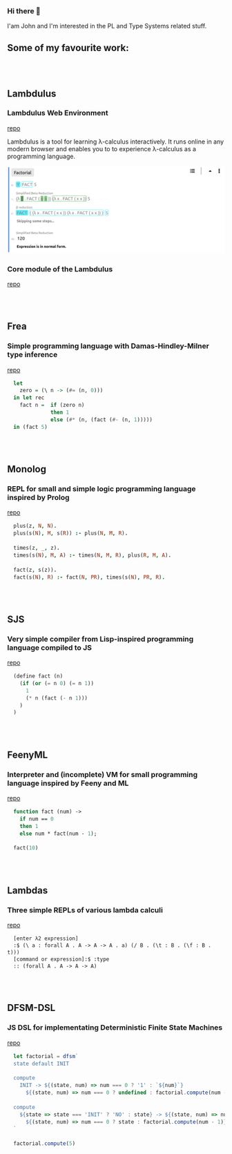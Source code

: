 ### Hi there 👋

I'am John and I'm interested in the PL and Type Systems related stuff.

## Some of my favourite work:

<br></br>

## Lambdulus

### Lambdulus Web Environment

[repo](https://github.com/lambdulus/frontend)

Lambdulus is a tool for learning λ-calculus interactively. It runs online in any modern browser and enables you to to experience λ-calculus as a programming language.

![Screenshot of the part of the Lambdulus web interface](./imgs/lambdulus-frontend-fact.png)


### Core module of the Lambdulus

[repo](https://github.com/lambdulus/core) 

<br/><br/>

## Frea

### Simple programming language with Damas-Hindley-Milner type inference

[repo](https://github.com/Taskkill/frea)

```haskell
  let
    zero = (\ n -> (#= (n, 0)))
  in let rec
    fact n =  if (zero n)
              then 1
              else (#* (n, (fact (#- (n, 1)))))
  in (fact 5)
```

<br/><br/>

## Monolog

### REPL for small and simple logic programming language inspired by Prolog

[repo](https://github.com/Taskkill/monolog)

```prolog
  plus(z, N, N).
  plus(s(N), M, s(R)) :- plus(N, M, R).
  
  times(z, _, z).
  times(s(N), M, A) :- times(N, M, R), plus(R, M, A).
  
  fact(z, s(z)).
  fact(s(N), R) :- fact(N, PR), times(s(N), PR, R).
```

<br/><br/>

## SJS

### Very simple compiler from Lisp-inspired programming language compiled to JS

[repo](https://github.com/Taskkill/sjs)

```lisp
  (define fact (n)
    (if (or (= n 0) (= n 1))
      1
      (* n (fact (- n 1)))
    )
  )
```

<br/><br/>

## FeenyML

### Interpreter and (incomplete) VM for small programming language inspired by Feeny and ML

[repo](https://github.com/Taskkill/FeenyML)

```ml
  function fact (num) ->
    if num == 0
    then 1
    else num * fact(num - 1);

  fact(10)
```

<br/><br/>


## Lambdas

### Three simple REPLs of various lambda calculi

[repo](https://github.com/Taskkill/lambdas)

```
  [enter λ2 expression]
  :$ (\ a : forall A . A -> A -> A . a) (/ B . (\t : B . (\f : B . t)))
  [command or expression]:$ :type
  :: (forall A . A -> A -> A)
```

<br/><br/>

## DFSM-DSL

### JS DSL for implementating Deterministic Finite State Machines


[repo](https://github.com/Taskkill/dfsm-dsl)

```javascript
  let factorial = dfsm`
  state default INIT

  compute
    INIT -> ${(state, num) => num === 0 ? '1' : `${num}`}
      ${(state, num) => num === 0 ? undefined : factorial.compute(num - 1)} .

  compute
    ${state => state === 'INIT' ? 'NO' : state} -> ${(state, num) => num === 0 ? state : `${Number(state) * num}`}
      ${(state, num) => num === 0 ? state : factorial.compute(num - 1)} .
  `

  factorial.compute(5)
```